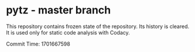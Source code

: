# pytz - master branch

This repository contains frozen state of the repository.
Its history is cleared. It is used only for static code
analysis with Codacy.

Commit Time: 1701667598